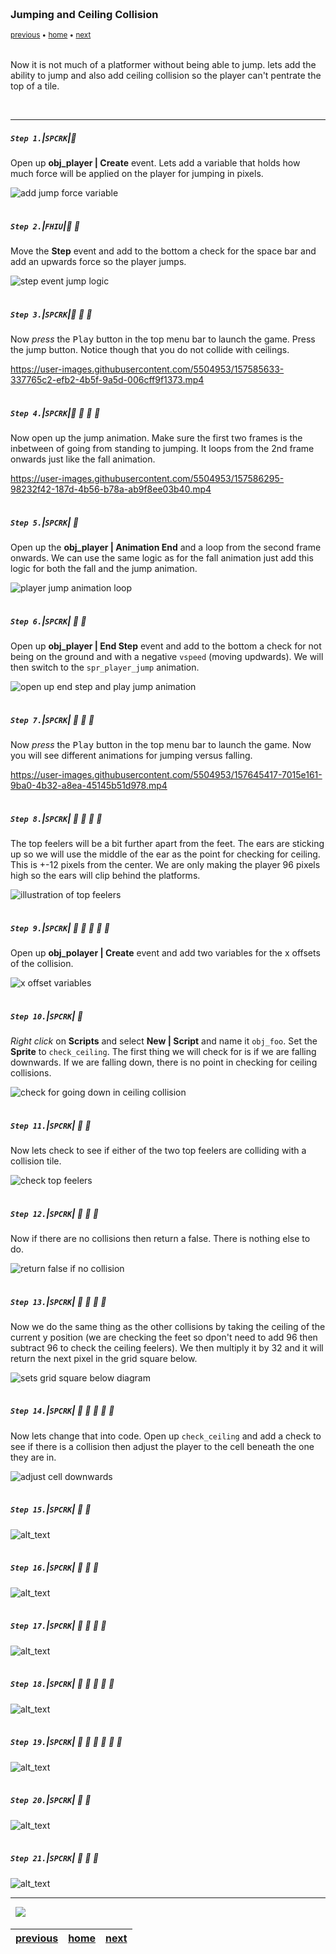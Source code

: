 <img src="https://via.placeholder.com/1000x4/45D7CA/45D7CA" alt="drawing" height="4px"/>

### Jumping and Ceiling Collision

<sub>[previous](../) • [home](../README.md#user-content-gms2-top-down-shooter) • [next](../)</sub>

<img src="https://via.placeholder.com/1000x4/45D7CA/45D7CA" alt="drawing" height="4px"/>

Now it is not much of a platformer without being able to jump.  lets add the ability to jump and also add ceiling collision so the player can't pentrate the top of a tile.

<br>

---


##### `Step 1.`\|`SPCRK`|:small_blue_diamond:

Open up **obj_player | Create** event.  Lets add a variable that holds how much force will be applied on the player for jumping in pixels. 

![add jump force variable](images/jumpForce.png)

<img src="https://via.placeholder.com/500x2/45D7CA/45D7CA" alt="drawing" height="2px" alt = ""/>

##### `Step 2.`\|`FHIU`|:small_blue_diamond: :small_blue_diamond: 

Move the **Step** event and add to the bottom a check for the space bar and add an upwards force so the player jumps.

![step event jump logic](images/jumpStep.png)

<img src="https://via.placeholder.com/500x2/45D7CA/45D7CA" alt="drawing" height="2px" alt = ""/>

##### `Step 3.`\|`SPCRK`|:small_blue_diamond: :small_blue_diamond: :small_blue_diamond:

Now *press* the <kbd>Play</kbd> button in the top menu bar to launch the game. Press the jump button.  Notice though that you do not collide with ceilings.

https://user-images.githubusercontent.com/5504953/157585633-337765c2-efb2-4b5f-9a5d-006cff9f1373.mp4

<img src="https://via.placeholder.com/500x2/45D7CA/45D7CA" alt="drawing" height="2px" alt = ""/>

##### `Step 4.`\|`SPCRK`|:small_blue_diamond: :small_blue_diamond: :small_blue_diamond: :small_blue_diamond:

Now open up the jump animation.  Make sure the first two frames is the inbetween of going from standing to jumping.  It loops from the 2nd frame onwards just like the fall animation.

https://user-images.githubusercontent.com/5504953/157586295-98232f42-187d-4b56-b78a-ab9f8ee03b40.mp4

<img src="https://via.placeholder.com/500x2/45D7CA/45D7CA" alt="drawing" height="2px" alt = ""/>

##### `Step 5.`\|`SPCRK`| :small_orange_diamond:

Open up the **obj_player | Animation End** and a loop from the second frame onwards.  We can use the same logic as for the fall animation just add this logic for both the fall and the jump animation.

![player jump animation loop](images/playerJumpES.png)

<img src="https://via.placeholder.com/500x2/45D7CA/45D7CA" alt="drawing" height="2px" alt = ""/>

##### `Step 6.`\|`SPCRK`| :small_orange_diamond: :small_blue_diamond:

Open up **obj_player | End Step** event and add to the bottom a check for not being on the ground and with a negative `vspeed` (moving updwards).  We will then switch to the `spr_player_jump` animation.

![open up end step and play jump animation](images/endStepJump.png)

<img src="https://via.placeholder.com/500x2/45D7CA/45D7CA" alt="drawing" height="2px" alt = ""/>

##### `Step 7.`\|`SPCRK`| :small_orange_diamond: :small_blue_diamond: :small_blue_diamond:

Now *press* the <kbd>Play</kbd> button in the top menu bar to launch the game. Now you will see different animations for jumping versus falling.

https://user-images.githubusercontent.com/5504953/157645417-7015e161-9ba0-4b32-a8ea-45145b51d978.mp4

<img src="https://via.placeholder.com/500x2/45D7CA/45D7CA" alt="drawing" height="2px" alt = ""/>

##### `Step 8.`\|`SPCRK`| :small_orange_diamond: :small_blue_diamond: :small_blue_diamond: :small_blue_diamond:

The top feelers will be a bit further apart from the feet.  The ears are sticking up so we will use the middle of the ear as the point for checking for ceiling.  This is +-12 pixels from the center. We are only making the player 96 pixels high so the ears will clip behind the platforms.

![illustration of top feelers](images/topFeelers.png)

<img src="https://via.placeholder.com/500x2/45D7CA/45D7CA" alt="drawing" height="2px" alt = ""/>

##### `Step 9.`\|`SPCRK`| :small_orange_diamond: :small_blue_diamond: :small_blue_diamond: :small_blue_diamond: :small_blue_diamond:

Open up **obj_polayer | Create** event and add two variables for the x offsets of the collision.

![x offset variables](images/topLeftRightOff.png)

<img src="https://via.placeholder.com/500x2/45D7CA/45D7CA" alt="drawing" height="2px" alt = ""/>

##### `Step 10.`\|`SPCRK`| :large_blue_diamond:

*Right click* on **Scripts** and select **New | Script** and name it `obj_foo`. Set the **Sprite** to `check_ceiling`. The first thing we will check for is if we are falling downwards.  If we are falling down, there is no point in checking for ceiling collisions.

![check for going down in ceiling collision](images/checkCeilingFunc.png)

<img src="https://via.placeholder.com/500x2/45D7CA/45D7CA" alt="drawing" height="2px" alt = ""/>

##### `Step 11.`\|`SPCRK`| :large_blue_diamond: :small_blue_diamond: 

Now lets check to see if either of the two top feelers are colliding with a collision tile.

![check top feelers](images/checkTopFeelers.png)

<img src="https://via.placeholder.com/500x2/45D7CA/45D7CA" alt="drawing" height="2px" alt = ""/>


##### `Step 12.`\|`SPCRK`| :large_blue_diamond: :small_blue_diamond: :small_blue_diamond: 

Now if there are no collisions then return a false.  There is nothing else to do.

![return false if no collision](images/checkIfNoCollision.png)

<img src="https://via.placeholder.com/500x2/45D7CA/45D7CA" alt="drawing" height="2px" alt = ""/>

##### `Step 13.`\|`SPCRK`| :large_blue_diamond: :small_blue_diamond: :small_blue_diamond:  :small_blue_diamond: 

Now we do the same thing as the other collisions by taking the ceiling of the current y position (we are checking the feet so dpon't need to add 96 then subtract 96 to check the ceiling feelers). We then multiply it by 32 and it will return the next pixel in the grid square below.

![sets grid square below diagram](images/collisionMath.png)

<img src="https://via.placeholder.com/500x2/45D7CA/45D7CA" alt="drawing" height="2px" alt = ""/>

##### `Step 14.`\|`SPCRK`| :large_blue_diamond: :small_blue_diamond: :small_blue_diamond: :small_blue_diamond:  :small_blue_diamond: 

Now lets change that into code.  Open up `check_ceiling` and add a check to see if there is a collision then adjust the player to the cell beneath the one they are in.

![adjust cell downwards](images/colllisionInScript.png)

<img src="https://via.placeholder.com/500x2/45D7CA/45D7CA" alt="drawing" height="2px" alt = ""/>

##### `Step 15.`\|`SPCRK`| :large_blue_diamond: :small_orange_diamond: 

![alt_text](images/.png)

<img src="https://via.placeholder.com/500x2/45D7CA/45D7CA" alt="drawing" height="2px" alt = ""/>

##### `Step 16.`\|`SPCRK`| :large_blue_diamond: :small_orange_diamond:   :small_blue_diamond: 

![alt_text](images/.png)

<img src="https://via.placeholder.com/500x2/45D7CA/45D7CA" alt="drawing" height="2px" alt = ""/>

##### `Step 17.`\|`SPCRK`| :large_blue_diamond: :small_orange_diamond: :small_blue_diamond: :small_blue_diamond:

![alt_text](images/.png)

<img src="https://via.placeholder.com/500x2/45D7CA/45D7CA" alt="drawing" height="2px" alt = ""/>

##### `Step 18.`\|`SPCRK`| :large_blue_diamond: :small_orange_diamond: :small_blue_diamond: :small_blue_diamond: :small_blue_diamond:

![alt_text](images/.png)

<img src="https://via.placeholder.com/500x2/45D7CA/45D7CA" alt="drawing" height="2px" alt = ""/>

##### `Step 19.`\|`SPCRK`| :large_blue_diamond: :small_orange_diamond: :small_blue_diamond: :small_blue_diamond: :small_blue_diamond: :small_blue_diamond:

![alt_text](images/.png)

<img src="https://via.placeholder.com/500x2/45D7CA/45D7CA" alt="drawing" height="2px" alt = ""/>

##### `Step 20.`\|`SPCRK`| :large_blue_diamond: :large_blue_diamond:

![alt_text](images/.png)

<img src="https://via.placeholder.com/500x2/45D7CA/45D7CA" alt="drawing" height="2px" alt = ""/>

##### `Step 21.`\|`SPCRK`| :large_blue_diamond: :large_blue_diamond: :small_blue_diamond:

![alt_text](images/.png)

___


<img src="https://via.placeholder.com/1000x4/dba81a/dba81a" alt="drawing" height="4px" alt = ""/>

<img src="https://via.placeholder.com/1000x100/45D7CA/000000/?text=Next Up - ADD NEXT PAGE">

<img src="https://via.placeholder.com/1000x4/dba81a/dba81a" alt="drawing" height="4px" alt = ""/>

| [previous](../)| [home](../README.md#user-content-gms2-top-down-shooter) | [next](../)|
|---|---|---|
